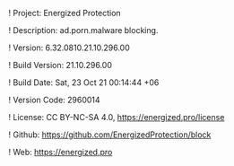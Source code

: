 ! Project: Energized Protection

! Description: ad.porn.malware blocking.

! Version: 6.32.0810.21.10.296.00

! Build Version: 21.10.296.00

! Build Date: Sat, 23 Oct 21 00:14:44 +06

! Version Code: 2960014

! License: CC BY-NC-SA 4.0, https://energized.pro/license

! Github: https://github.com/EnergizedProtection/block

! Web: https://energized.pro
